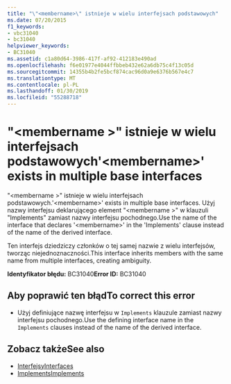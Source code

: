 ```yaml
---
title: "\"<membername>\" istnieje w wielu interfejsach podstawowych"
ms.date: 07/20/2015
f1_keywords:
- vbc31040
- bc31040
helpviewer_keywords:
- BC31040
ms.assetid: c1a80d64-3986-417f-af92-412183e490ad
ms.openlocfilehash: f6e01977e4044ffbbeb432e62a6db75c4f13c05d
ms.sourcegitcommit: 14355b4b2fe5bcf874cac96d0a9e6376b567e4c7
ms.translationtype: MT
ms.contentlocale: pl-PL
ms.lasthandoff: 01/30/2019
ms.locfileid: "55288718"
---
```

# <a name="membername-exists-in-multiple-base-interfaces"></a><span data-ttu-id="989d3-102">"\<membername >" istnieje w wielu interfejsach podstawowych</span><span class="sxs-lookup"><span data-stu-id="989d3-102">'\<membername>' exists in multiple base interfaces</span></span>
<span data-ttu-id="989d3-103">"\<membername >" istnieje w wielu interfejsach podstawowych.</span><span class="sxs-lookup"><span data-stu-id="989d3-103">'\<membername>' exists in multiple base interfaces.</span></span> <span data-ttu-id="989d3-104">Użyj nazwy interfejsu deklarującego element "\<membername >" w klauzuli "Implements" zamiast nazwy interfejsu pochodnego.</span><span class="sxs-lookup"><span data-stu-id="989d3-104">Use the name of the interface that declares '\<membername>' in the 'Implements' clause instead of the name of the derived interface.</span></span>  
  
 <span data-ttu-id="989d3-105">Ten interfejs dziedziczy członków o tej samej nazwie z wielu interfejsów, tworząc niejednoznaczności.</span><span class="sxs-lookup"><span data-stu-id="989d3-105">This interface inherits members with the same name from multiple interfaces, creating ambiguity.</span></span>  
  
 <span data-ttu-id="989d3-106">**Identyfikator błędu:** BC31040</span><span class="sxs-lookup"><span data-stu-id="989d3-106">**Error ID:** BC31040</span></span>  
  
## <a name="to-correct-this-error"></a><span data-ttu-id="989d3-107">Aby poprawić ten błąd</span><span class="sxs-lookup"><span data-stu-id="989d3-107">To correct this error</span></span>  
  
-   <span data-ttu-id="989d3-108">Użyj definiujące nazwę interfejsu w `Implements` klauzule zamiast nazwy interfejsu pochodnego.</span><span class="sxs-lookup"><span data-stu-id="989d3-108">Use the defining interface name in the `Implements` clauses instead of the name of the derived interface.</span></span>  
  
## <a name="see-also"></a><span data-ttu-id="989d3-109">Zobacz także</span><span class="sxs-lookup"><span data-stu-id="989d3-109">See also</span></span>
- [<span data-ttu-id="989d3-110">Interfejsy</span><span class="sxs-lookup"><span data-stu-id="989d3-110">Interfaces</span></span>](../../visual-basic/programming-guide/language-features/interfaces/index.md)
- [<span data-ttu-id="989d3-111">Implements</span><span class="sxs-lookup"><span data-stu-id="989d3-111">Implements</span></span>](../../visual-basic/language-reference/statements/implements-clause.md)
